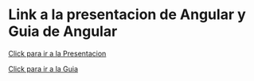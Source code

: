 
# Link a la presentacion  de Angular y Guia de Angular

[Click para ir a la Presentacion](https://1drv.ms/p/s!Ats1F7N9pfFIzDlqW2qp5Ga9ZGqL?e=hNwbh4)

[Click para ir a la Guia](https://polarized-tail-540.notion.site/Crear-proyecto-con-Angular-1432ae0339a880ab8daad5bada5b2f7c)
